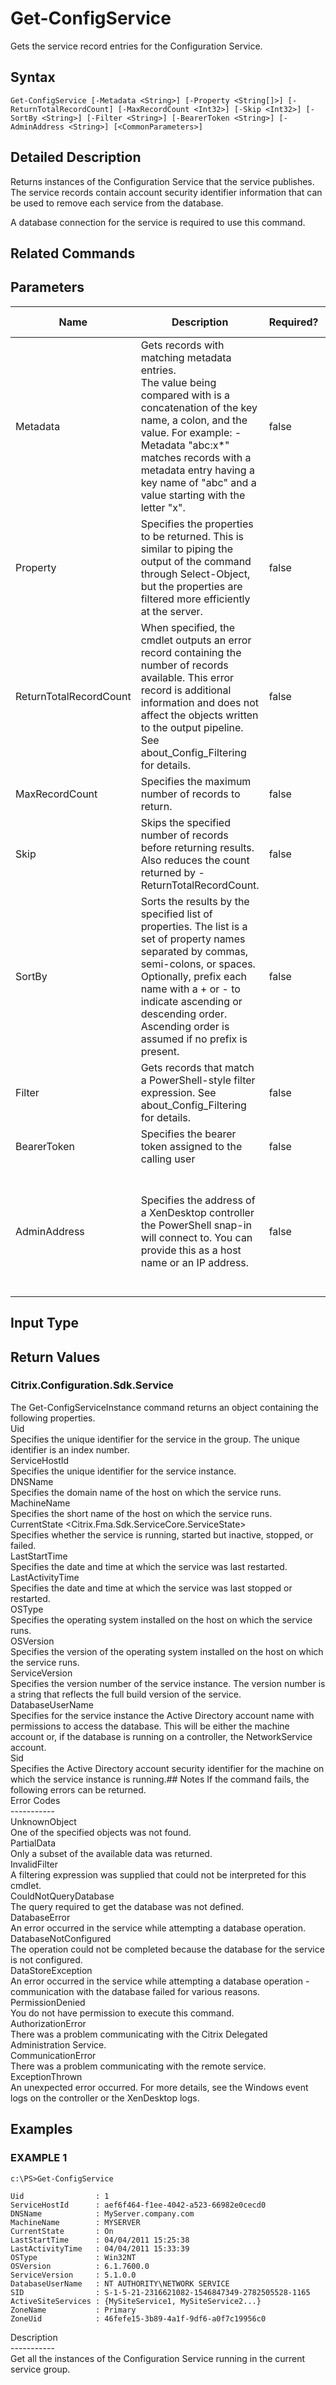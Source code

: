 ﻿# Get-ConfigService

   Gets the service record entries for the Configuration Service.

## Syntax
```
Get-ConfigService [-Metadata <String>] [-Property <String[]>] [-ReturnTotalRecordCount] [-MaxRecordCount <Int32>] [-Skip <Int32>] [-SortBy <String>] [-Filter <String>] [-BearerToken <String>] [-AdminAddress <String>] [<CommonParameters>]
```

## Detailed Description
   Returns instances of the Configuration Service that the service publishes.  The service records contain account security identifier information that can be used to remove each service from the database.

A database connection for the service is required to use this command.

## Related Commands
## Parameters

| Name   | Description | Required? | Pipeline Input | Default Value |
| --- | --- | --- | --- | --- |
| Metadata | Gets records with matching metadata entries.<br>The value being compared with is a concatenation of the key name, a colon, and the value. For example: -Metadata "abc:x*" matches records with a metadata entry having a key name of "abc" and a value starting with the letter "x". | false | false |  |
| Property | Specifies the properties to be returned. This is similar to piping the output of the command through Select-Object, but the properties are filtered more efficiently at the server. | false | false |  |
| ReturnTotalRecordCount | When specified, the cmdlet outputs an error record containing the number of records available. This error record is additional information and does not affect the objects written to the output pipeline. See about_Config_Filtering for details. | false | false | False |
| MaxRecordCount | Specifies the maximum number of records to return. | false | false | 250 |
| Skip | Skips the specified number of records before returning results. Also reduces the count returned by -ReturnTotalRecordCount. | false | false | 0 |
| SortBy | Sorts the results by the specified list of properties. The list is a set of property names separated by commas, semi-colons, or spaces. Optionally, prefix each name with a + or - to indicate ascending or descending order. Ascending order is assumed if no prefix is present. | false | false | The default sort order is by name or unique identifier. |
| Filter | Gets records that match a PowerShell-style filter expression. See about_Config_Filtering for details. | false | false |  |
| BearerToken | Specifies the bearer token assigned to the calling user | false | false |  |
| AdminAddress | Specifies the address of a XenDesktop controller the PowerShell snap-in will connect to. You can provide this as a host name or an IP address. | false | false | Localhost. Once a value is provided by any cmdlet, this value becomes the default. |

## Input Type
### 
   
## Return Values
### Citrix.Configuration.Sdk.Service
   The Get-ConfigServiceInstance command returns an object containing the following properties.<br>Uid <Integer><br>    Specifies the unique identifier for the service in the group.  The unique identifier is an index number.<br>ServiceHostId <Guid><br>    Specifies the unique identifier for the service instance.<br>DNSName <String><br>    Specifies the domain name of the host on which the service runs.<br>MachineName <String><br>    Specifies the short name of the host on which the service runs.<br>CurrentState <Citrix.Fma.Sdk.ServiceCore.ServiceState><br>    Specifies whether the service is running, started but inactive, stopped, or failed.<br>LastStartTime <DateTime><br>    Specifies the date and time at which the service was last restarted.<br>LastActivityTime <DateTime><br>    Specifies the date and time at which the service was last stopped or restarted.<br>OSType<br>    Specifies the operating system installed on the host on which the service runs.<br>OSVersion<br>    Specifies the version of the operating system installed on the host on which the service runs.<br>ServiceVersion<br>    Specifies the version number of the service instance.  The version number is a string that reflects the full build version of the service.<br>DatabaseUserName <string><br>    Specifies for the service instance the Active Directory account name with permissions to access the database.  This will be either the machine account or, if the database is running on a controller, the NetworkService account.<br>Sid <string><br>    Specifies the Active Directory account security identifier for the machine on which the service instance is running.## Notes
   If the command fails, the following errors can be returned.<br>    Error Codes<br>    -----------<br>    UnknownObject<br>        One of the specified objects was not found.<br>    PartialData<br>         Only a subset of the available data was returned.<br>    InvalidFilter<br>        A filtering expression was supplied that could not be interpreted for this cmdlet.<br>    CouldNotQueryDatabase<br>         The query required to get the database was not defined.<br>    DatabaseError<br>        An error occurred in the service while attempting a database operation.<br>    DatabaseNotConfigured<br>        The operation could not be completed because the database for the service is not configured.<br>    DataStoreException<br>        An error occurred in the service while attempting a database operation - communication with the database failed for various reasons.<br>    PermissionDenied<br>        You do not have permission to execute this command.<br>    AuthorizationError<br>        There was a problem communicating with the Citrix Delegated Administration Service.<br>    CommunicationError<br>        There was a problem communicating with the remote service.<br>    ExceptionThrown<br>        An unexpected error occurred.  For more details, see the Windows event logs on the controller or the XenDesktop logs.
## Examples

### EXAMPLE 1
```
c:\PS>Get-ConfigService

Uid                : 1
ServiceHostId      : aef6f464-f1ee-4042-a523-66982e0cecd0
DNSName            : MyServer.company.com
MachineName        : MYSERVER
CurrentState       : On
LastStartTime      : 04/04/2011 15:25:38
LastActivityTime   : 04/04/2011 15:33:39
OSType             : Win32NT
OSVersion          : 6.1.7600.0
ServiceVersion     : 5.1.0.0
DatabaseUserName   : NT AUTHORITY\NETWORK SERVICE
SID                : S-1-5-21-2316621082-1546847349-2782505528-1165
ActiveSiteServices : {MySiteService1, MySiteService2...}
ZoneName           : Primary
ZoneUid            : 46fefe15-3b89-4a1f-9df6-a0f7c19956c0
```
   Description<br>-----------<br>Get all the instances of the Configuration Service running in the current service group.
